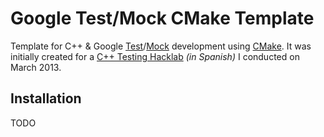 # Google Test/Mock CMake Template

Template for C++ &amp; Google [Test](http://code.google.com/p/googletest/)/[Mock](http://code.google.com/p/googlemock/) development using [CMake](http://www.cmake.org/). It was initially created for a [C++ Testing Hacklab](http://www.davidalfonso.es/testing-lab-con-agile-aragon/) _(in Spanish)_ I conducted on March 2013.

## Installation

TODO
